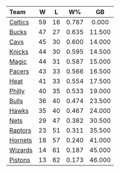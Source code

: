 | Team                            |  W  |  L  |  W%   |   GB   |
|:--------------------------------|:---:|:---:|:-----:|:------:|
| [Celtics](/r/bostonceltics)     | 59  | 16  | 0.787 | 0.000  |
| [Bucks](/r/MkeBucks)            | 47  | 27  | 0.635 | 11.500 |
| [Cavs](/r/clevelandcavs)        | 45  | 30  | 0.600 | 14.000 |
| [Knicks](/r/NYKnicks)           | 44  | 30  | 0.595 | 14.500 |
| [Magic](/r/OrlandoMagic)        | 44  | 31  | 0.587 | 15.000 |
| [Pacers](/r/pacers)             | 43  | 33  | 0.566 | 16.500 |
| [Heat](/r/heat)                 | 41  | 33  | 0.554 | 17.500 |
| [Philly](/r/sixers)             | 40  | 35  | 0.533 | 19.000 |
| [Bulls](/r/chicagobulls)        | 36  | 40  | 0.474 | 23.500 |
| [Hawks](/r/AtlantaHawks)        | 35  | 40  | 0.467 | 24.000 |
| [Nets](/r/GoNets)               | 29  | 47  | 0.382 | 30.500 |
| [Raptors](/r/torontoraptors)    | 23  | 51  | 0.311 | 35.500 |
| [Hornets](/r/CharlotteHornets)  | 18  | 57  | 0.240 | 41.000 |
| [Wizards](/r/washingtonwizards) | 14  | 61  | 0.187 | 45.000 |
| [Pistons](/r/DetroitPistons)    | 13  | 62  | 0.173 | 46.000 |
